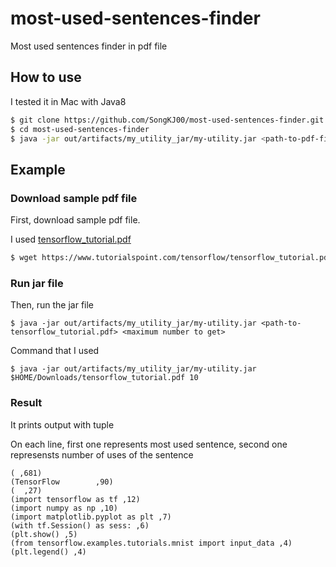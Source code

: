 # most-used-sentences-finder
Most used sentences finder in pdf file

## How to use
I tested it in Mac with Java8
```sh
$ git clone https://github.com/SongKJ00/most-used-sentences-finder.git
$ cd most-used-sentences-finder
$ java -jar out/artifacts/my_utility_jar/my-utility.jar <path-to-pdf-file(absolute path)> <maximum number to get>
```

## Example
### Download sample pdf file
First, download sample pdf file.

I used [tensorflow_tutorial.pdf](https://www.tutorialspoint.com/tensorflow/tensorflow_tutorial.pdf)
```sh
$ wget https://www.tutorialspoint.com/tensorflow/tensorflow_tutorial.pdf
```

### Run jar file
Then, run the jar file
```
$ java -jar out/artifacts/my_utility_jar/my-utility.jar <path-to-tensorflow_tutorial.pdf> <maximum number to get>
```

Command that I used
```
$ java -jar out/artifacts/my_utility_jar/my-utility.jar $HOME/Downloads/tensorflow_tutorial.pdf 10
```

### Result
It prints output with tuple

On each line, first one represents most used sentence, second one represensts number of uses of the sentence

```
( ,681)
(TensorFlow        ,90)
(  ,27)
(import tensorflow as tf ,12)
(import numpy as np ,10)
(import matplotlib.pyplot as plt ,7)
(with tf.Session() as sess: ,6)
(plt.show() ,5)
(from tensorflow.examples.tutorials.mnist import input_data ,4)
(plt.legend() ,4)
```
